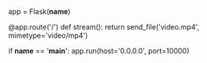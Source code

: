 
app = Flask(__name__)

@app.route('/')
def stream():
    return send_file('video.mp4', mimetype='video/mp4')

if __name__ == '__main__':
    app.run(host='0.0.0.0', port=10000)
